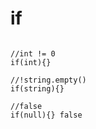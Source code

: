 # if
```asciidoc

//int != 0
if(int){} 

//!string.empty()
if(string){}

//false
if(null){} false



```